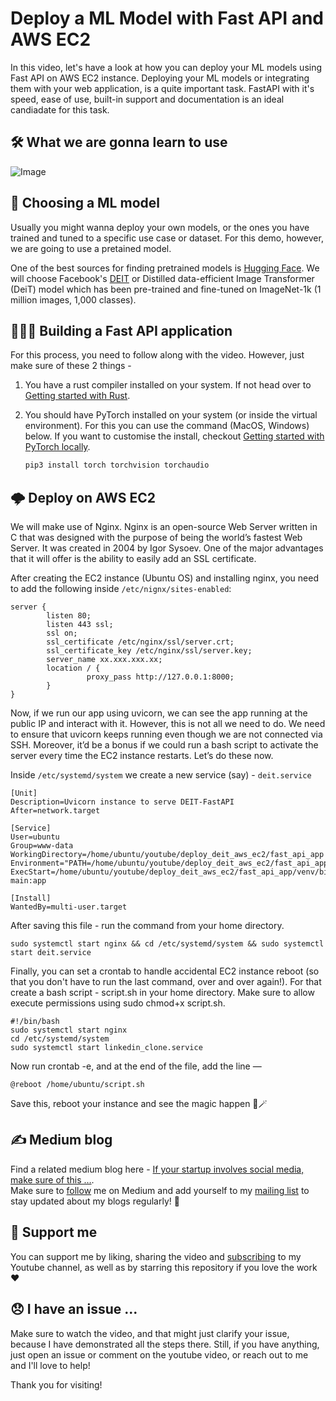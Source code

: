 # Deploy a ML Model with Fast API and AWS EC2

In this video, let's have a look at how you can deploy your ML models using Fast API on AWS EC2 instance. 
Deploying your ML models or integrating them with your web application, is a quite important task. 
FastAPI with it's speed, ease of use, built-in support and documentation is an ideal candiadate for this task.

## 🛠 What we are gonna learn to use 
![Image](https://i.ibb.co/74Pbpcq/Blue-Red-White-and-Yellow-Philippine-Flag-on-Concrete-Wall-Philippine-Independence-Day-Linked-In-Ban.png)

## 🤔 Choosing a ML model

Usually you might wanna deploy your own models, or the ones you have trained and tuned to a specific use case or dataset.
For this demo, however, we are going to use a pretained model. 

One of the best sources for finding pretrained models is [Hugging Face](https://huggingface.co). We will choose Facebook's 
[DEIT](https://huggingface.co/facebook/deit-base-distilled-patch16-224) or Distilled data-efficient Image Transformer (DeiT) model
which has been pre-trained and fine-tuned on ImageNet-1k (1 million images, 1,000 classes).

## 🧑🏻‍💻 Building a Fast API application

For this process, you need to follow along with the video. 
However, just make sure of these 2 things -
1. You have a rust compiler installed on your system. If not head over to [Getting started with Rust](https://www.rust-lang.org/learn/get-started).
2. You should have PyTorch installed on your system (or inside the virtual environment). For this you can use the command (MacOS, Windows) below. 
If you want to customise the install, checkout [Getting started with PyTorch locally](https://pytorch.org/get-started/locally/).

   ```bash
   pip3 install torch torchvision torchaudio
   ```
## 🌩 Deploy on AWS EC2

We will make use of Nginx. Nginx is an open-source Web Server written in C that was designed with the purpose of being the world’s fastest Web Server. 
It was created in 2004 by Igor Sysoev. One of the major advantages that it will offer is the ability to easily add an SSL certificate. 

After creating the EC2 instance (Ubuntu OS) and installing nginx, you need to add the following inside `/etc/nignx/sites-enabled`:

```
server {     
        listen 80;
        listen 443 ssl;
        ssl on;
        ssl_certificate /etc/nginx/ssl/server.crt;
        ssl_certificate_key /etc/nginx/ssl/server.key;     
        server_name xx.xxx.xxx.xx;     
        location / {         
                 proxy_pass http://127.0.0.1:8000;    
        } 
}
```

Now, if we run our app using uvicorn, we can see the app running at the public IP and interact with it. 
However, this is not all we need to do. We need to ensure that uvicorn keeps running even though we are not connected via SSH. 
Moreover, it’d be a bonus if we could run a bash script to activate the server every time the EC2 instance restarts. Let’s do these now.

Inside `/etc/systemd/system` we create a new service (say) - `deit.service`

```
[Unit]
Description=Uvicorn instance to serve DEIT-FastAPI
After=network.target

[Service]
User=ubuntu
Group=www-data
WorkingDirectory=/home/ubuntu/youtube/deploy_deit_aws_ec2/fast_api_app
Environment="PATH=/home/ubuntu/youtube/deploy_deit_aws_ec2/fast_api_app/venv/bin"
ExecStart=/home/ubuntu/youtube/deploy_deit_aws_ec2/fast_api_app/venv/bin/uvicorn main:app

[Install]
WantedBy=multi-user.target
```

After saving this file - run the command from your home directory.
```
sudo systemctl start nginx && cd /etc/systemd/system && sudo systemctl start deit.service
```

Finally, you can set a crontab to handle accidental EC2 instance reboot (so that you don't have to run the last command, over and over again!).
For that create a bash script - script.sh in your home directory. Make sure to allow execute permissions using sudo chmod+x script.sh. 
```
#!/bin/bash
sudo systemctl start nginx
cd /etc/systemd/system
sudo systemctl start linkedin_clone.service
```

Now run crontab -e, and at the end of the file, add the line —

```
@reboot /home/ubuntu/script.sh
```

Save this, reboot your instance and see the magic happen 🙂🪄

## ✍️ Medium blog

Find a related medium blog here - [If your startup involves social media, make sure of this …](https://medium.com/nerd-for-tech/if-your-startup-involves-social-media-make-sure-of-this-5c415ce90c20).
<br>Make sure to [follow](https://medium.com/@absatyaprakash) me on Medium and add yourself to my [mailing list](https://absatyaprakash.medium.com/subscribe) to stay updated about my blogs regularly! 🥳

## 🤝 Support me 

You can support me by liking, sharing the video and [subscribing](https://www.youtube.com/c/ABSatyaprakash?sub_confirmation=1) to my Youtube channel, as well as by starring this repository if you love the work ❤️

## 😞 I have an issue ...

Make sure to watch the video, and that might just clarify your issue, because I have demonstrated all the steps there. 
Still, if you have anything, just open an issue or comment on the youtube video, or reach out to me and I'll love to help!

Thank you for visiting!
